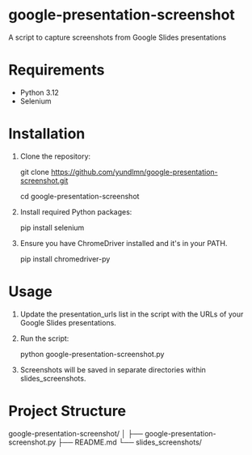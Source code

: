 # google-presentation-screenshot
A script to capture screenshots from Google Slides presentations

# Requirements

- Python 3.12
- Selenium

# Installation

1. Clone the repository:
   
   git clone https://github.com/yundlmn/google-presentation-screenshot.git
   
   cd google-presentation-screenshot

2. Install required Python packages:
   
   pip install selenium

3. Ensure you have ChromeDriver installed and it's in your PATH.
   
   pip install chromedriver-py

# Usage

1. Update the presentation_urls list in the script with the URLs of your Google Slides presentations.

2. Run the script:
   
   python google-presentation-screenshot.py

3. Screenshots will be saved in separate directories within slides_screenshots.

# Project Structure

google-presentation-screenshot/
│
├── google-presentation-screenshot.py
├── README.md
└── slides_screenshots/
